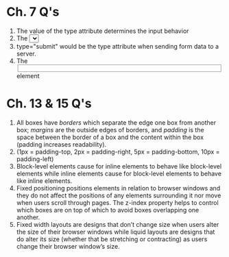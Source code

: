 # Ch. 7 Q's

1. The value of the type attribute determines the input behavior
2. The <select> element creates the drop down list box.
3. type="submit" would be the type attribute when sending form data to a server.
4. The <fieldset></fieldset> element


# Ch. 13 & 15 Q's
1. All boxes have *borders* which separate the edge one box from another box; *margins* are the outside edges of borders, and *padding* is the space between the border of a box and the content within the box (padding increases readability).
2. (1px = padding-top, 2px = padding-right, 5px = padding-bottom, 10px = padding-left)
3. Block-level elements cause for inline elements to behave like block-level elements while inline elements cause for block-level elements to behave like inline elements.
4. Fixed positioning positions elements in relation to browser windows and they do not affect the positions of any elements surrounding it nor move when users scroll through pages. The z-index property helps to control which boxes are on top of which to avoid boxes overlapping one another.
5. Fixed width layouts are designs that don’t change size when users alter the size of their browser windows while liquid layouts are designs that do alter its size (whether that be stretching or contracting) as users change their browser window’s size.
